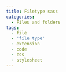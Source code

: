 ```yaml
---
title: Filetype sass
categories:
  - Files and folders
tags:
  - file
  - 'file type'
  - extension
  - code
  - css
  - stylesheet
---
```

